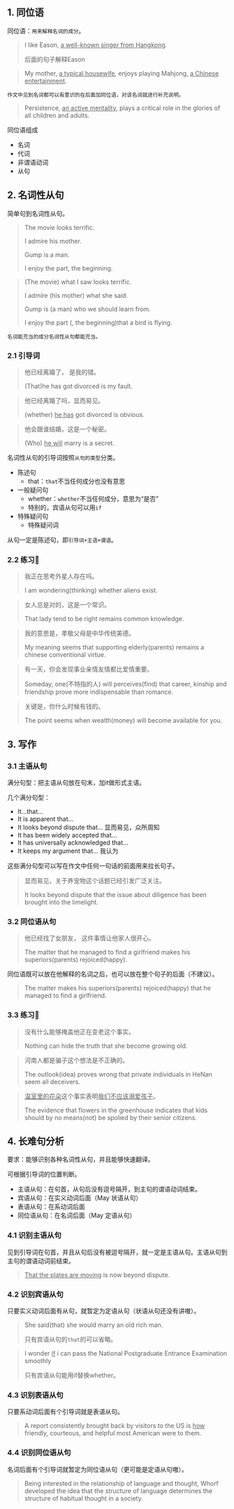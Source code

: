 ## 1. 同位语

同位语：`用来解释名词的成分`。

> I like Eason, <u>a well-known singer from Hangkong</u>.
>
> 后面的句子解释Eason

> My mother, <u>a typical housewife</u>, enjoys playing Mahjong, <u>a Chinese entertainment</u>.

`作文中见到名词都可以有意识的在后面加同位语，对该名词就进行补充说明。`

> Persistence, <u>an active mentality</u>, plays a critical role in the glories of all children and adults.

同位语组成

- 名词
- 代词
- 非谓语动词
- 从句

## 2. 名词性从句 

简单句到名词性从句。

> The movie looks terrific. 
>
> I admire his mother.
>
> Gump is a man.
>
> I enjoy the part, the beginning.

> (The movie) what I saw looks terrific. 
>
> I admire (his mother) what she said.
>
> Gump is (a man) who we should learn from.
>
> I enjoy the part (, the beginning)that a bird is flying.

`名词能充当的成分名词性从句都能充当。`

### 2.1 引导词

> 他已经离婚了， 是我的错。
>
> (That)he has got divorced is my fault. 

> 他已经离婚了吗，显而易见。
>
> (whether) <u>he has</u> got divorced is obvious.

> 他会跟谁结婚，这是一个秘密。
>
> (Who) <u>he will</u> marry is a secret.

名词性从句的引导词按照`从句的类型`分类。

- 陈述句
  - that：`that`不当任何成分也没有意思
- 一般疑问句
  - whether：`whether`不当任何成分，意思为“是否”
  - 特别的，宾语从句可以用`if`
- 特殊疑问句
  - 特殊疑问词

从句一定是陈述句，即`引导词+主语+谓语`。

### 2.2  练习:memo:

> 我正在思考外星人存在吗。
>
> I am wondering(thinking) whether aliens exist.

> 女人总是对的，这是一个常识。
>
> That lady tend to be right remains common knowledge.

> 我的意思是，孝敬父母是中华传统美德。
>
> My meaning seems that supporting elderly(parents) remains a chinese conventional virtue.

> 有一天，你会发现事业亲情友情都比爱情重要。
>
> Someday, one(不特指的人) will perceives(find) that career, kinship and friendship prove more indispensable than romance. 

> 关键是，你什么时候有钱的。
>
> The point seems when wealth(money) will become available for you.

## 3. 写作

### 3.1 主语从句

满分句型：把主语从句放在句末，加it做形式主语。

几个满分句型：

- It...that...
- It is apparent that...
- It looks beyond dispute that... 显而易见，众所周知
- It has been widely accepted that... 
- It has universally acknowledged that...
- It keeps my argument that... 我认为

这些满分句型可以写在作文中任何一句话的前面用来拉长句子。

> 显而易见，关于养宠物这个话题已经引发广泛关注。
>
> It looks beyond dispute that the issue about diligence has been brought into the limelight.

### 3.2 同位语从句

> 他已经找了女朋友， 这件事情让他家人很开心。
>
> The matter that he managed to find a girlfriend makes his superiors(parents) rejoiced(happy).

同位语既可以放在他解释的名词之后，也可以放在整个句子的后面（不建议）。

> The matter makes his superiors(parents) rejoiced(happy)  that he managed to find a girlfriend.

### 3.3 练习:memo:

> 没有什么能够掩盖他正在变老这个事实。
>
> Nothing can hide the truth that she become growing old.

> 河南人都是骗子这个想法是不正确的。
>
> The outlook(idea) proves wrong that private individuals in HeNan seem all deceivers.

> <u>温室里的花朵</u>这个事实表明<u>我们不应该溺爱孩子</u>。
>
> The evidence that flowers in the greenhouse indicates that kids should by no means(not) be spolied by their senior citizens.

## 4. 长难句分析

要求：能够识别各种名词性从句，并且能够快速翻译。

可根据引导词的位置判断。

- 主语从句：在句首，从句后没有逗号隔开，到主句的谓语动词结束。
- 宾语从句：在实义动词后面（May 状语从句）
- 表语从句：在系动词后面
- 同位语从句：在名词后面（May 定语从句）

### 4.1 识别主语从句

见到引导词在句首，并且从句后没有被逗号隔开，就一定是主语从句。主语从句到主句的谓语动词前结束。

> <u>That the plates are moving</u> is now beyond dispute.

### 4.2 识别宾语从句

只要实义动词后面有从句，就暂定为定语从句（状语从句还没有讲嗷）。

> She said(that) she would marry an old rich man.
>
> 只有宾语从句的`that`的可以省略。

> I wonder <u>if</u> i can pass the National Postgraduate Entrance Examination smoothly
>
> 只有宾语从句能用if替换whether。

### 4.3 识别表语从句

只要系动词后面有个引导词就是表语从句。

> A report consistently brought back by visitors to the US is <u>how</u> friendly, courteous, and helpful most American were to them.



### 4.4 识别同位语从句

名词后面有个引导词就暂定为同位语从句（更可能是定语从句嗷）。

> Being interested in the relationship of language and thought, Whorf developed the idea that the structure of language determines the structure of habitual thought in a society.











